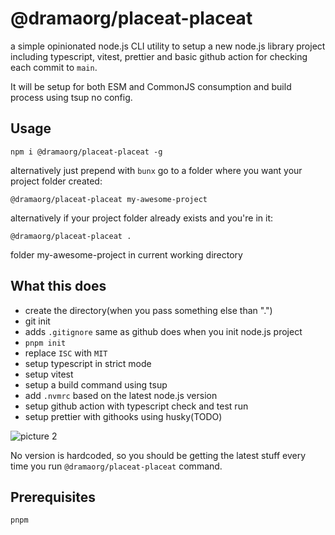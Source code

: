 # @dramaorg/placeat-placeat

a simple opinionated node.js CLI utility to setup a new node.js library project including typescript, vitest, prettier and basic github action for checking each commit to `main`.

It will be setup for both ESM and CommonJS consumption and build process using tsup no config.

## Usage

```
npm i @dramaorg/placeat-placeat -g
```
alternatively just prepend with `bunx`
go to a folder where you want your project folder created:

```
@dramaorg/placeat-placeat my-awesome-project
```

alternatively if your project folder already exists and you're in it:

```
@dramaorg/placeat-placeat .
```

folder my-awesome-project in current working directory

## What this does

- create the directory(when you pass something else than ".")
- git init
- adds `.gitignore` same as github does when you init node.js project
- `pnpm init`
- replace `ISC` with `MIT`
- setup typescript in strict mode
- setup vitest
- setup a build command using tsup
- add `.nvmrc` based on the latest node.js version
- setup github action with typescript check and test run
- setup prettier with githooks using husky(TODO)

![picture 2](images/81cad71ba5a5540897330738991351104d3bd46af5d77b3d393279f61153a82d.png)

No version is hardcoded, so you should be getting the latest stuff every time you run `@dramaorg/placeat-placeat` command.

## Prerequisites

`pnpm`

